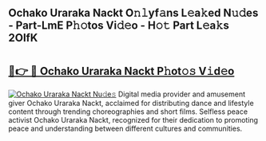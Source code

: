 ## Ochako Uraraka Nackt O𝚗𝚕yf𝚊ns L𝚎a𝚔ed N𝚞𝚍es - Part-LmE P𝚑𝚘tos Vi𝚍𝚎o - H𝚘𝚝 Part L𝚎a𝚔s 2OIfK

# <h2><a href="http://kfcf67j.oniu.top/?m=Ochako+Uraraka+Nackt">🔗👉 🔴 Ochako Uraraka Nackt P𝚑ot𝚘𝚜 V𝚒d𝚎o</a></h2>

[![Ochako Uraraka Nackt Nu𝚍e𝚜](https://i.imgur.com/0qMVB7G.gif)](http://kfcf67j.oniu.top/?m=Ochako+Uraraka+Nackt)
Digital media provider and amusement giver Ochako Uraraka Nackt, acclaimed for distributing dance and lifestyle content through trending choreographies and short films. Selfless peace activist Ochako Uraraka Nackt, recognized for their dedication to promoting peace and understanding between different cultures and communities.  
